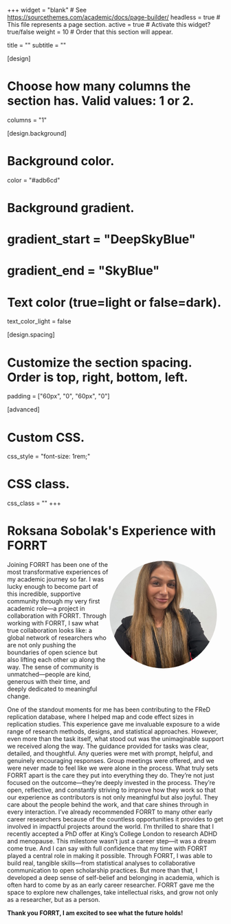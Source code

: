 +++
widget = "blank"  # See https://sourcethemes.com/academic/docs/page-builder/
headless = true  # This file represents a page section.
active = true  # Activate this widget? true/false
weight = 10  # Order that this section will appear.

title = ""
subtitle = ""

[design]
  # Choose how many columns the section has. Valid values: 1 or 2.
  columns = "1"

[design.background]

  # Background color.
  color = "#adb6cd"
  
  # Background gradient.
  # gradient_start = "DeepSkyBlue"
  # gradient_end = "SkyBlue"
  
  # Text color (true=light or false=dark).
  text_color_light = false

[design.spacing]
  # Customize the section spacing. Order is top, right, bottom, left.
  padding = ["60px", "0", "60px", "0"]

[advanced]
 # Custom CSS. 
 css_style = "font-size: 1rem;"
 
 # CSS class.
 css_class = ""
+++

# Roksana Sobolak's Experience with FORRT

<div style="float: right; margin: 0 1rem 1rem 0; text-align: center;">
  <div style="width: 250px; height: 250px; border-radius: 50%; overflow: hidden;">
    <img
      src="testimonials/Roksana.webp"
      alt="Portrait"
      style="width: 100%; height: 100%; object-fit: cover;"
    >
  </div>
  <div style="margin-top: 0.5rem;">
    <a href="mailto:roksanasobolak@hotmail.com" title="Email" style="margin-right: 0.5rem;">
      <i class="fas fa-envelope fa-2x" aria-hidden="true"></i>
    </a>
    <a href="https://orcid.org/0009-0001-9534-6439" title="ORCiD">
      <i class="ai ai-orcid fa-2x" aria-hidden="true"></i>
    </a>
  </div>
</div>

Joining FORRT has been one of the most transformative experiences of my academic journey so far. I was lucky enough to become part of this incredible, supportive community through my very first academic role—a project in collaboration with FORRT. Through working with FORRT, I saw what true collaboration looks like: a global network of researchers who are not only pushing the boundaries of open science but also lifting each other up along the way. The sense of community is unmatched—people are kind, generous with their time, and deeply dedicated to meaningful change.

One of the standout moments for me has been contributing to the FReD replication database, where I helped map and code effect sizes in replication studies. This experience gave me invaluable exposure to a wide range of research methods, designs, and statistical approaches. However, even more than the task itself, what stood out was the unimaginable support we received along the way. The guidance provided for tasks was clear, detailed, and thoughtful. Any queries were met with prompt, helpful, and genuinely encouraging responses. Group meetings were offered, and we were never made to feel like we were alone in the process. What truly sets FORRT apart is the care they put into everything they do. They’re not just focused on the outcome—they’re deeply invested in the process. They’re open, reflective, and constantly striving to improve how they work so that our experience as contributors is not only meaningful but also joyful. They care about the people behind the work, and that care shines through in every interaction.
I’ve already recommended FORRT to many other early career researchers because of the countless opportunities it provides to get involved in impactful projects around the world. I’m thrilled to share that I recently accepted a PhD offer at King’s College London to research ADHD and menopause. This milestone wasn’t just a career step—it was a dream come true. And I can say with full confidence that my time with FORRT played a central role in making it possible. Through FORRT, I was able to build real, tangible skills—from statistical analyses to collaborative communication to open scholarship practices. But more than that, I developed a deep sense of self-belief and belonging in academia, which is often hard to come by as an early career researcher. FORRT gave me the space to explore new challenges, take intellectual risks, and grow not only as a researcher, but as a person.

**Thank you FORRT, I am excited to see what the future holds!**
